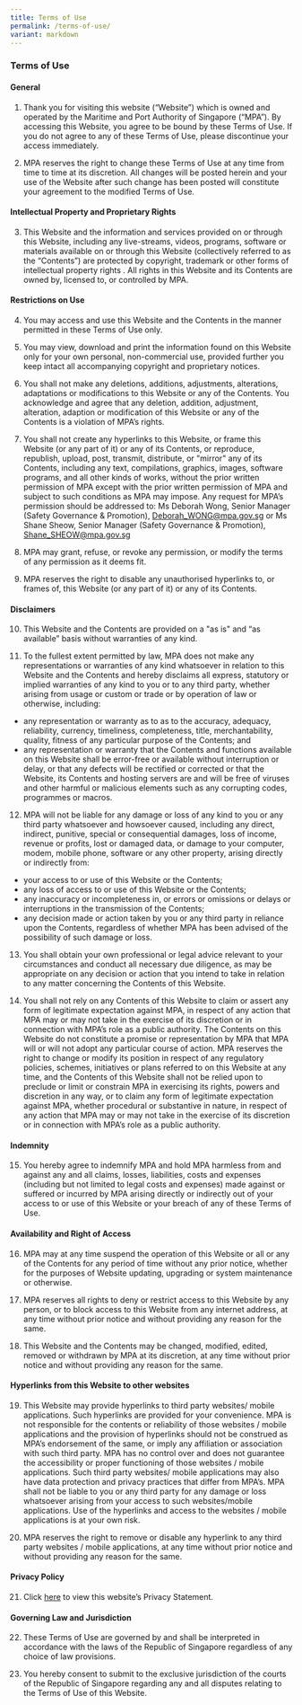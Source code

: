 ```yaml
---
title: Terms of Use
permalink: /terms-of-use/
variant: markdown
---
```

### **Terms of Use**

#### **General**
1. Thank you for visiting this website (“Website”) which is owned and operated by the Maritime and Port Authority of Singapore (“MPA”). By accessing this Website, you agree to be bound by these Terms of Use. If you do not agree to any of these Terms of Use, please discontinue your access immediately.

2. MPA reserves the right to change these Terms of Use at any time from time to time at its discretion. All changes will be posted herein and your use of the Website after such change has been posted will constitute your agreement to the modified Terms of Use.

#### **Intellectual Property and Proprietary Rights**
3. This Website and the information and services provided on or through this Website, including any live-streams, videos, programs, software or materials available on or through this Website (collectively referred to as the “Contents”) are protected by copyright, trademark or other forms of intellectual property rights . All rights in this Website and its Contents are owned by, licensed to, or controlled by MPA.

#### **Restrictions on Use**
4. You may access and use this Website and the Contents in the manner permitted in these Terms of Use only.

5. You may view, download and print the information found on this Website only for your own personal, non-commercial use, provided further you keep intact all accompanying copyright and proprietary notices.

6. You shall not make any deletions, additions, adjustments, alterations, adaptations or modifications to this Website or any of the Contents. You acknowledge and agree that any deletion, addition, adjustment, alteration, adaption or modification of this Website or any of the Contents is a violation of MPA’s rights.

7. You shall not create any hyperlinks to this Website, or frame this Website (or any part of it) or any of its Contents, or reproduce, republish, upload, post, transmit, distribute, or "mirror" any of its Contents, including any text, compilations, graphics, images, software programs, and all other kinds of works, without the prior written permission of MPA except with the prior written permission of MPA and subject to such conditions as MPA may impose.
Any request for MPA’s permission should be addressed to:
Ms Deborah Wong, Senior Manager (Safety Governance & Promotion), Deborah_WONG@mpa.gov.sg or Ms Shane Sheow, Senior Manager (Safety Governance & Promotion), Shane_SHEOW@mpa.gov.sg

8. MPA may grant, refuse, or revoke any permission, or modify the terms of any permission as it deems fit.

9. MPA reserves the right to disable any unauthorised hyperlinks to, or frames of, this Website (or any part of it) or any of its Contents.

#### **Disclaimers**
10. This Website and the Contents are provided on a "as is" and “as available” basis without warranties of any kind.

11. To the fullest extent permitted by law, MPA does not make any representations or warranties of any kind whatsoever in relation to this Website and the Contents and hereby disclaims all express, statutory or implied warranties of any kind to you or to any third party, whether arising from usage or custom or trade or by operation of law or otherwise, including:
* any representation or warranty as to as to the accuracy, adequacy, reliability, currency, timeliness, completeness, title, merchantability, quality, fitness of any particular purpose of the Contents; and
* any representation or warranty that the Contents and functions available on this Website shall be error-free or available without interruption or delay, or that any defects will be rectified or corrected or that the Website, its Contents and hosting servers are and will be free of viruses and other harmful or malicious elements such as any corrupting codes, programmes or macros.

12. MPA will not be liable for any damage or loss of any kind to you or any third party whatsoever and howsoever caused, including any direct, indirect, punitive, special or consequential damages, loss of income, revenue or profits, lost or damaged data, or damage to your computer, modem, mobile phone, software or any other property, arising directly or indirectly from:
*  your access to or use of this Website or the Contents;
*  any loss of access to or use of this Website or the Contents;
*  any inaccuracy or incompleteness in, or errors or omissions or delays or interruptions in the transmission of the Contents;
*  any decision made or action taken by you or any third party in reliance upon the Contents, regardless of whether MPA has been advised of the possibility of such damage or loss.

13. You shall obtain your own professional or legal advice relevant to your circumstances and conduct all necessary due diligence, as may be appropriate on any decision or action that you intend to take in relation to any matter concerning the Contents of this Website.

14. You shall not rely on any Contents of this Website to claim or assert any form of legitimate expectation against MPA, in respect of any action that MPA may or may not take in the exercise of its discretion or in connection with MPA’s role as a public authority. The Contents on this Website do not constitute a promise or representation by MPA that MPA will or will not adopt any particular course of action. MPA reserves the right to change or modify its position in respect of any regulatory policies, schemes, initiatives or plans referred to on this Website at any time, and the Contents of this Website shall not be relied upon to preclude or limit or constrain MPA in exercising its rights, powers and discretion in any way, or to claim any form of legitimate expectation against MPA, whether procedural or substantive in nature, in respect of any action that MPA may or may not take in the exercise of its discretion or in connection with MPA’s role as a public authority.

#### **Indemnity**
15. You hereby agree to indemnify MPA and hold MPA harmless from and against any and all claims, losses, liabilities, costs and expenses (including but not limited to legal costs and expenses) made against or suffered or incurred by MPA arising directly or indirectly out of your access to or use of this Website or your breach of any of these Terms of Use.

#### **Availability and Right of Access**
16. MPA may at any time suspend the operation of this Website or all or any of the Contents for any period of time without any prior notice, whether for the purposes of Website updating, upgrading or system maintenance or otherwise.

17. MPA reserves all rights to deny or restrict access to this Website by any person, or to block access to this Website from any internet address, at any time without prior notice and without providing any reason for the same.

18. This Website and the Contents may be changed, modified, edited, removed or withdrawn by MPA at its discretion, at any time without prior notice and without providing any reason for the same.

#### **Hyperlinks from this Website to other websites**
19. This Website may provide hyperlinks to third party websites/ mobile applications. Such hyperlinks are provided for your convenience. MPA is not responsible for the contents or reliability of those websites / mobile applications and the provision of hyperlinks should not be construed as MPA’s endorsement of the same, or imply any affiliation or association with such third party. MPA has no control over and does not guarantee the accessibility or proper functioning of those websites / mobile applications. Such third party websites/ mobile applications may also have data protection and privacy practices that differ from MPA’s. MPA shall not be liable to you or any third party for any damage or loss whatsoever arising from your access to such websites/mobile applications. Use of the hyperlinks and access to the websites / mobile applications is at your own risk.

20. MPA reserves the right to remove or disable any hyperlink to any third party websites / mobile applications, at any time without prior notice and without providing any reason for the same.

#### **Privacy Policy**
21. Click [here](/privacy/) to view this website’s Privacy Statement.

#### **Governing Law and Jurisdiction**
22. These Terms of Use are governed by and shall be interpreted in accordance with the laws of the Republic of Singapore regardless of any choice of law provisions.

23. You hereby consent to submit to the exclusive jurisdiction of the courts of the Republic of Singapore regarding any and all disputes relating to the Terms of Use of this Website.